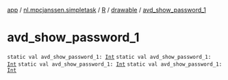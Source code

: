 [app](../../../index.md) / [nl.mpcjanssen.simpletask](../../index.md) / [R](../index.md) / [drawable](index.md) / [avd_show_password_1](.)

# avd_show_password_1

`static val avd_show_password_1: `[`Int`](https://kotlinlang.org/api/latest/jvm/stdlib/kotlin/-int/index.html)
`static val avd_show_password_1: `[`Int`](https://kotlinlang.org/api/latest/jvm/stdlib/kotlin/-int/index.html)
`static val avd_show_password_1: `[`Int`](https://kotlinlang.org/api/latest/jvm/stdlib/kotlin/-int/index.html)
`static val avd_show_password_1: `[`Int`](https://kotlinlang.org/api/latest/jvm/stdlib/kotlin/-int/index.html)